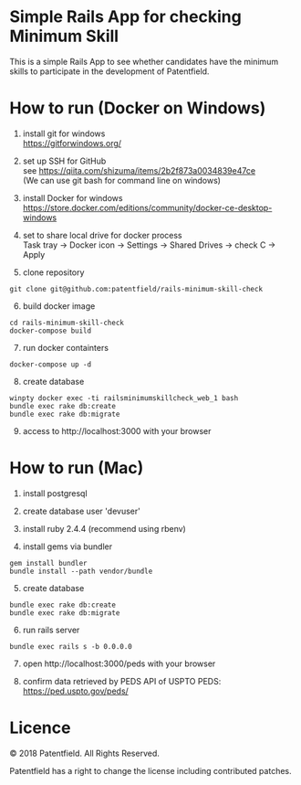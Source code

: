 # Simple Rails App for checking Minimum Skill

This is a simple Rails App to see whether candidates have the minimum skills to participate in the development of Patentfield.

# How to run (Docker on Windows)

1. install git for windows  
https://gitforwindows.org/

2. set up SSH for GitHub  
see https://qiita.com/shizuma/items/2b2f873a0034839e47ce  
(We can use git bash for command line on windows)

3. install Docker for windows  
https://store.docker.com/editions/community/docker-ce-desktop-windows 
4. set to share local drive for docker process  
Task tray -> Docker icon -> Settings -> Shared Drives -> check C -> Apply

5. clone repository  
```
git clone git@github.com:patentfield/rails-minimum-skill-check
```

6. build docker image  
```
cd rails-minimum-skill-check
docker-compose build
```

7. run docker containters  
```
docker-compose up -d
```

8. create database  
```
winpty docker exec -ti railsminimumskillcheck_web_1 bash
bundle exec rake db:create
bundle exec rake db:migrate
```

9. access to http://localhost:3000 with your browser


# How to run (Mac)

1. install postgresql

2. create database user 'devuser'

3. install ruby 2.4.4 (recommend using rbenv)

4. install gems via bundler

```
gem install bundler
bundle install --path vendor/bundle
```

5. create database

```
bundle exec rake db:create
bundle exec rake db:migrate
```

6. run rails server

```
bundle exec rails s -b 0.0.0.0
```

7. open http://localhost:3000/peds with your browser

8. confirm data retrieved by PEDS API of USPTO
   PEDS: https://ped.uspto.gov/peds/

# Licence

© 2018 Patentfield. All Rights Reserved.

Patentfield has a right to change the license including contributed patches.
